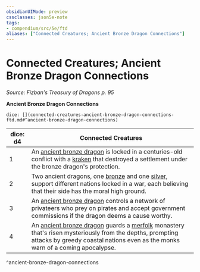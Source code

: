 ```yaml
---
obsidianUIMode: preview
cssclasses: json5e-note
tags:
- compendium/src/5e/ftd
aliases: ["Connected Creatures; Ancient Bronze Dragon Connections"]
---
```

# Connected Creatures; Ancient Bronze Dragon Connections
*Source: Fizban's Treasury of Dragons p. 95* 

**Ancient Bronze Dragon Connections**

`dice: [](connected-creatures-ancient-bronze-dragon-connections-ftd.md#^ancient-bronze-dragon-connections)`

| dice: d4 | Connected Creatures |
|----------|---------------------|
| 1 | An [ancient bronze dragon](/2-Mechanics/CLI/bestiary/dragon/ancient-bronze-dragon.md) is locked in a centuries-old conflict with a [kraken](/2-Mechanics/CLI/bestiary/monstrosity/kraken.md) that destroyed a settlement under the bronze dragon's protection. |
| 2 | Two ancient dragons, one [bronze](/2-Mechanics/CLI/bestiary/dragon/ancient-bronze-dragon.md) and one [silver](/2-Mechanics/CLI/bestiary/dragon/ancient-silver-dragon.md), support different nations locked in a war, each believing that their side has the moral high ground. |
| 3 | An [ancient bronze dragon](/2-Mechanics/CLI/bestiary/dragon/ancient-bronze-dragon.md) controls a network of privateers who prey on pirates and accept government commissions if the dragon deems a cause worthy. |
| 4 | An [ancient bronze dragon](/2-Mechanics/CLI/bestiary/dragon/ancient-bronze-dragon.md) guards a [merfolk](/2-Mechanics/CLI/bestiary/humanoid/merfolk.md) monastery that's risen mysteriously from the depths, prompting attacks by greedy coastal nations even as the monks warn of a coming apocalypse. |
^ancient-bronze-dragon-connections
